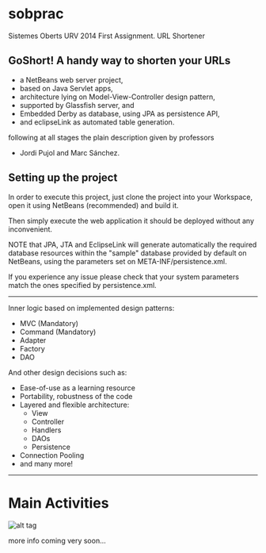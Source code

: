 sobprac
=======

Sistemes Oberts URV 2014 First Assignment. URL Shortener

GoShort! A handy way to shorten your URLs
-------------------------------------------------------------
 - a NetBeans web server project,
 - based on Java Servlet apps,
 - architecture lying on Model-View-Controller design pattern,
 - supported by Glassfish server, and
 - Embedded Derby as database, using JPA as persistence API,
 - and eclipseLink as automated table generation.

following at all stages the plain description given by professors
 - Jordi Pujol and Marc Sánchez.


Setting up the project
-------------------------------------------------------------

In order to execute this project, just clone the project into your
Workspace, open it using NetBeans (recommended) and build it.

Then simply execute the web application it should be deployed without
any inconvenient.

NOTE that JPA, JTA and EclipseLink will generate automatically the
required database resources within the "sample" database provided by
default on NetBeans, using the parameters set on META-INF/persistence.xml.

If you experience any issue please check that your system parameters
match the ones specified by persistence.xml.

----------------------------------------------------------

Inner logic based on implemented design patterns:
 - MVC (Mandatory)
 - Command (Mandatory)
 - Adapter
 - Factory
 - DAO

And other design decisions such as:
 - Ease-of-use as a learning resource
 - Portability, robustness of the code
 - Layered and flexible architecture:
    - View
    - Controller
    - Handlers
    - DAOs
    - Persistence
 - Connection Pooling
 - and many more!

----------------------------------------------------------

Main Activities
======

![alt tag](http://i.imgur.com/CxJtd64.png)


more info coming very soon...
